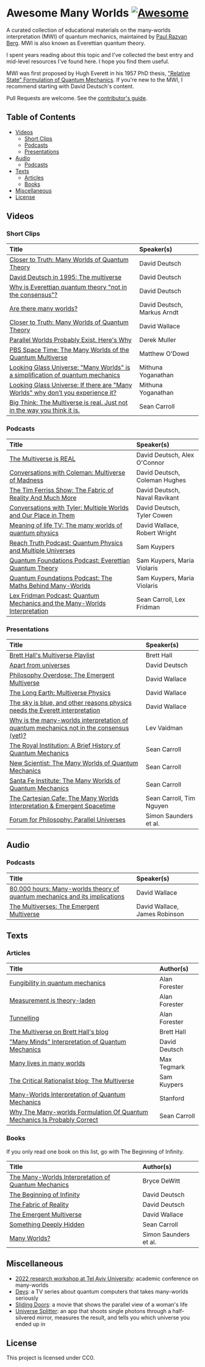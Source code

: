 # Awesome Many Worlds [![Awesome](https://awesome.re/badge.svg)](https://awesome.re)

A curated collection of educational materials on the many-worlds interpretation (MWI) of quantum mechanics, maintained
by [Paul Razvan Berg](https://twitter.com/PaulRBerg). MWI is also known as Everettian quantum theory.

I spent years reading about this topic and I've collected the best entry and mid-level resources I've found here. I hope
you find them useful.

MWI was first proposed by Hugh Everett in his 1957 PhD thesis,
["Relative State" Formulation of Quantum Mechanics](http://www.weylmann.com/relative_state.pdf). If you're new to the
MWI, I recommend starting with David Deutsch's content.

Pull Requests are welcome. See the [contributor's guide](./CONTRIBUTING.md).

## Table of Contents

- [Videos](#videos)
  - [Short Clips](#short-clips)
  - [Podcasts](#podcasts)
  - [Presentations](#presentations)
- [Audio](#audio)
  - [Podcasts](#podcasts)
- [Texts](#texts)
  - [Articles](#articles)
  - [Books](#books)
- [Miscellaneous](#miscellaneous)
- [License](#license)

## Videos

### Short Clips

| Title                                                                                                                          | Speaker(s)                  |
| :----------------------------------------------------------------------------------------------------------------------------- | :-------------------------- |
| [Closer to Truth: Many Worlds of Quantum Theory](https://www.youtube.com/watch?v=Kj2lxDf9R3Y)                                  | David Deutsch               |
| [David Deutsch in 1995: The multiverse](https://www.youtube.com/watch?v=SDZ454K_lBY)                                           | David Deutsch               |
| [Why is Everettian quantum theory "not in the consensus"?](https://www.youtube.com/watch?v=x29h12iOWFY)                        | David Deutsch               |
| [Are there many worlds?](https://youtube.com/watch?v=kNAR74SWOho)                                                              | David Deutsch, Markus Arndt |
| [Closer to Truth: Many Worlds of Quantum Theory](https://youtube.com/watch?v=bK9JE1HjPi8)                                      | David Wallace               |
| [Parallel Worlds Probably Exist. Here's Why](https://www.youtube.com/watch?v=kTXTPe3wahc)                                      | Derek Muller                |
| [PBS Space Time: The Many Worlds of the Quantum Multiverse](https://youtube.com/watch?v=dzKWfw68M5U)                           | Matthew O'Dowd              |
| [Looking Glass Universe: "Many Worlds" is a simplification of quantum mechanics](https://www.youtube.com/watch?v=xBlpOGdk-0U)  | Mithuna Yoganathan          |
| [Looking Glass Universe: If there are "Many Worlds" why don’t you experience it?](https://www.youtube.com/watch?v=4dCrNMqvYyg) | Mithuna Yoganathan          |
| [Big Think: The Multiverse is real. Just not in the way you think it is.](https://youtube.com/watch?v=2bZi3Xm9tJE)             | Sean Carroll                |

### Podcasts

| Title                                                                                                                | Speaker(s)                    |
| :------------------------------------------------------------------------------------------------------------------- | :---------------------------- |
| [The Multiverse is REAL](https://youtu.be/bux0SjaUCY0)                                                               | David Deutsch, Alex O'Connor  |
| [Conversations with Coleman: Multiverse of Madness](https://youtube.com/watch?v=6nN-L3DO0-o)                         | David Deutsch, Coleman Hughes |
| [The Tim Ferriss Show: The Fabric of Reality And Much More](https://youtube.com/watch?v=FfWbcrObpUY)                 | David Deutsch, Naval Ravikant |
| [Conversations with Tyler: Multiple Worlds and Our Place in Them](https://www.youtube.com/watch?v=b_6vYwCkIpc)       | David Deutsch, Tyler Cowen    |
| [Meaning of life TV: The many worlds of quantum physics](https://youtube.com/watch?v=K9Tsk0Efa_o)                    | David Wallace, Robert Wright  |
| [Reach Truth Podcast: Quantum Physics and Multiple Universes](https://www.youtube.com/watch?v=jtmRZeqvji8)           | Sam Kuypers                   |
| [Quantum Foundations Podcast: Everettian Quantum Theory](https://youtu.be/kdd-tAvFdOI)                               | Sam Kuypers, Maria Violaris   |
| [Quantum Foundations Podcast: The Maths Behind Many-Worlds](https://youtu.be/4Z4YPSiV6bM)                            | Sam Kuypers, Maria Violaris   |
| [Lex Fridman Podcast: Quantum Mechanics and the Many-Worlds Interpretation](https://youtube.com/watch?v=iNqqOLscOBY) | Sean Carroll, Lex Fridman     |

### Presentations

| Title                                                                                                                                 | Speaker(s)               |
| :------------------------------------------------------------------------------------------------------------------------------------ | :----------------------- |
| [Brett Hall's Multiverse Playlist](https://youtube.com/watch?v=GLkj6XbRsTc&list=PLsE51P_yPQCQqJDb65AIVLads8PKxYuPm)                   | Brett Hall               |
| [Apart from universes](https://www.youtube.com/watch?v=pYi08wYMJL8)                                                                   | David Deutsch            |
| [Philosophy Overdose: The Emergent Multiverse](https://www.youtube.com/watch?v=AyMnfZ8cLII)                                           | David Wallace            |
| [The Long Earth: Multiverse Physics](https://www.youtube.com/watch?v=GRJT9qY21nA)                                                     | David Wallace            |
| [The sky is blue, and other reasons physics needs the Everett interpretation](https://www.youtube.com/watch?v=aBocpB4FA3E)            | David Wallace            |
| [Why is the many-worlds interpretation of quantum mechanics not in the consensus (yet)?](https://www.youtube.com/watch?v=EXRxVs7A4BY) | Lev Vaidman              |
| [The Royal Institution: A Brief History of Quantum Mechanics](https://youtube.com/watch?v=5hVmeOCJjOU)                                | Sean Carroll             |
| [New Scientist: The Many Worlds of Quantum Mechanics](https://youtube.com/watch?v=p7XIdFbCQyY)                                        | Sean Carroll             |
| [Santa Fe Institute: The Many Worlds of Quantum Mechanics](https://youtube.com/watch?v=nOgalPdfHxM)                                   | Sean Carroll             |
| [The Cartesian Cafe: The Many Worlds Interpretation & Emergent Spacetime](https://youtube.com/watch?v=LGtimjuA5gA)                    | Sean Carroll, Tim Nguyen |
| [Forum for Philosophy: Parallel Universes](https://www.youtube.com/watch?v=ZcbXJ7appIE)                                               | Simon Saunders et al.    |

## Audio

### Podcasts

| Title                                                                                                                      | Speaker(s)                    |
| :------------------------------------------------------------------------------------------------------------------------- | :---------------------------- |
| [80,000 hours: Many-worlds theory of quantum mechanics and its implications][80k-hours]                                    | David Wallace                 |
| [The Multiverses: The Emergent Multiverse](https://www.multiverses.xyz/podcast/mv2-the-emergent-multiverse-david-wallace/) | David Wallace, James Robinson |

## Texts

### Articles

| Title                                                                                                                            | Author(s)     |
| :------------------------------------------------------------------------------------------------------------------------------- | :------------ |
| [Fungibility in quantum mechanics](https://conjecturesandrefutations.com/2015/04/04/fungibility-in-quantum-mechanics/)           | Alan Forester |
| [Measurement is theory-laden](https://conjecturesandrefutations.com/2013/08/26/measurement-is-theory-laden-part-3/)              | Alan Forester |
| [Tunnelling](https://conjecturesandrefutations.com/2014/11/19/tunnelling/)                                                       | Alan Forester |
| [The Multiverse on Brett Hall's blog](https://bretthall.org/the-multiverse.html)                                                 | Brett Hall    |
| ["Many Minds" Interpretation of Quantum Mechanics](https://daviddeutsch.org.uk/many-minds-interpretations-of-quantum-mechanics/) | David Deutsch |
| [Many lives in many worlds](https://space.mit.edu/home/tegmark/PDF/everett2.pdf)                                                 | Max Tegmark   |
| [The Critical Rationalist blog: The Multiverse](https://thecriticalrationalist.weebly.com/the-multiverse.html)                   | Sam Kuypers   |
| [Many-Worlds Interpretation of Quantum Mechanics](https://plato.stanford.edu/entries/qm-manyworlds/)                             | Stanford      |
| [Why The Many-worlds Formulation Of Quantum Mechanics Is Probably Correct][probably-correct]                                     | Sean Carroll  |

### Books

If you only read one book on this list, go with The Beginning of Infinity.

| Title                                                                                                                                      | Author(s)             |
| :----------------------------------------------------------------------------------------------------------------------------------------- | :-------------------- |
| [The Many-Worlds Interpretation of Quantum Mechanics](https://amazon.com/Interpretation-Quantum-Mechanics-Princeton-Library/dp/069161895X) | Bryce DeWitt          |
| [The Beginning of Infinity](https://amazon.com/Beginning-Infinity-Explanations-Transform-World/dp/0143121359)                              | David Deutsch         |
| [The Fabric of Reality](https://amazon.com/Fabric-Reality-Parallel-Universes-Implications/dp/014027541X)                                   | David Deutsch         |
| [The Emergent Multiverse](https://amazon.com/Emergent-Multiverse-Quantum-according-Interpretation/dp/0198707541)                           | David Wallace         |
| [Something Deeply Hidden](https://amazon.com/Something-Deeply-Hidden-Emergence-Spacetime/dp/1524743011)                                    | Sean Carroll          |
| [Many Worlds?](https://amazon.com/Many-Worlds-Everett-Quantum-Reality-ebook/dp/B006UQ9770)                                                 | Simon Saunders et al. |

## Miscellaneous

- [2022 research workshop at Tel Aviv University](https://www.mwi2022tau.com/): academic conference on many-worlds
- [Devs](https://www.imdb.com/title/tt8134186/): a TV series about quantum computers that takes many-worlds seriously
- [Sliding Doors](https://www.imdb.com/title/tt0120148/): a movie that shows the parallel view of a woman's life
- [Universe Splitter](https://cheapuniverses.com/universesplitter/): an app that shoots single photons through a
  half-silvered mirror, measures the result, and tells you which universe you ended up in

## License

This project is licensed under CC0.

[80k-hours]: https://80000hours.org/podcast/episodes/david-wallace-many-worlds-theory-of-quantum-mechanics/
[probably-correct]:
  https://preposterousuniverse.com/blog/2014/06/30/why-the-many-worlds-formulation-of-quantum-mechanics-is-probably-correct/
